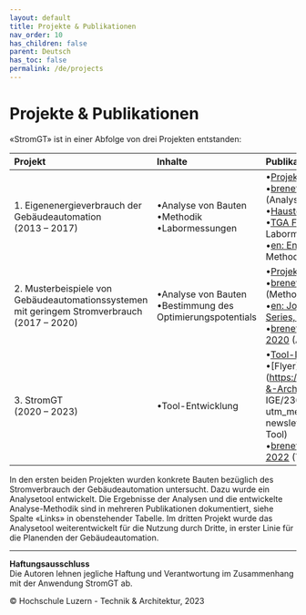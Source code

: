 ```yaml
---
layout: default
title: Projekte & Publikationen
nav_order: 10
has_children: false
parent: Deutsch
has_toc: false
permalink: /de/projects
---
```


# Projekte & Publikationen
«StromGT» ist in einer Abfolge von drei Projekten entstanden:

| Projekt  | Inhalte | Publikationen  |
| :---          | :---          | :---          |
| 1.     Eigenenergieverbrauch der<br>Gebäudeautomation<br>(2013 – 2017) |•Analyse von Bauten<br> •Methodik<br> •Labormessungen| •[Projekt-Ergebnisbericht](https://www.bfe.admin.ch/bfe/de/home/news-und-medien/publikationen.exturl.html/aHR0cHM6Ly9wdWJkYi5iZmUuYWRtaW4uY2gvZGUvcHVibGljYX/Rpb24vZG93bmxvYWQvODMwNw==.html)<br>•[brenet Status-Seminar 2016](https://zenodo.org/record/2590938) (Analysen & Methodik)<br>•[Haustech, 5 2016](https://www.hslu.ch/-/media/campus/common/files/dokumente/ta/ta%20forschung/zig/zig%20berichte/ht5%20040%20extra%20gebaeudeautomation.pdf?la=de-ch.) (Analysen)<br>•[TGA Fachplaner, 11 2016](http://service.gentnerverlag.de/download/pdf/tga/Hslu.pdf) (Analysen, Labormessungen)<br>•[en: Energy Procedia, 2017](https://www.sciencedirect.com/science/article/pii/S1876610217329284?via%253Dihub) (Analysen & Methodik) |
| 2.     Musterbeispiele von Gebäudeautomationssystemen<br> mit geringem Stromverbrauch<br>(2017 – 2020) |•Analyse von Bauten<br>•Bestimmung des Optimierungspotentials| •[Projekt-Ergebnisbericht](https://www.bfe.admin.ch/bfe/de/home/news-und-medien/publikationen.exturl.html/aHR0cHM6Ly9wdWJkYi5iZmUuYWRtaW4uY2gvZGUvcHVibGljYX/Rpb24vZG93bmxvYWQvMTAzMDQ=.html)<br>•[brenet Status-Seminar, 2018](https://zenodo.org/record/2589957) (Methodik)<br>•[en: Journal of Physics: Conference Series, 2019](https://iopscience.iop.org/article/10.1088/1742-6596/1343/1/012125) (Methodik)<br>•[brenet Status-Seminar, S. 80-89, 2020](https://zenodo.org/record/3900180) (Analyse zu Roche Bau 1)|
| 3. StromGT<br>(2020 – 2023) |•Tool-Entwicklung| •[Tool-Download](https://hslu-ige-laes.github.io/StromGTPublic/de) <br>•[Flyer](https://mailspace.hslu.ch/T&A_Technik-&-Architektur/IGE/Newsletter IGE/230728_Poster_StromGT.pdf?utm_medium=email&utm_source=ta-newsletter-ige_nl) (Projekte, Fallstudie, Tool)<br>•[brenet Status-Seminar, S. 44-51, 2022](https://zenodo.org/record/6798164) (Tool)<br> |

In den ersten beiden Projekten wurden konkrete Bauten bezüglich des Stromverbrauch der Gebäudeautomation untersucht. Dazu wurde ein Analysetool entwickelt. Die Ergebnisse der Analysen und die entwickelte Analyse-Methodik sind in mehreren Publikationen dokumentiert, siehe Spalte «Links» in obenstehender Tabelle. Im dritten Projekt wurde das Analysetool weiterentwickelt für die Nutzung durch Dritte, in erster Linie für die Planenden der Gebäudeautomation.



<hr>

**Haftungsausschluss**<br>
Die Autoren lehnen jegliche Haftung und Verantwortung im Zusammenhang mit der Anwendung StromGT ab.

© Hochschule Luzern - Technik & Architektur, 2023
